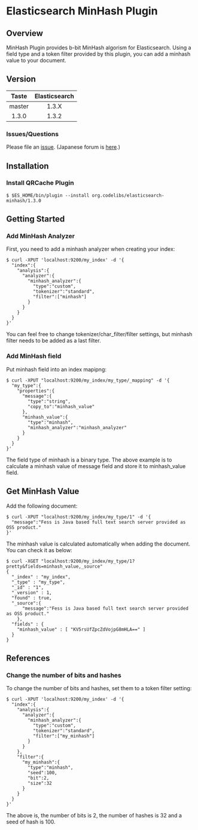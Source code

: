 Elasticsearch MinHash Plugin
=======================

## Overview

MinHash Plugin provides b-bit MinHash algorism for Elasticsearch.
Using a field type and a token filter provided by this plugin, you can add a minhash value to your document.

## Version

| Taste     | Elasticsearch |
|:---------:|:-------------:|
| master    | 1.3.X         |
| 1.3.0     | 1.3.2         |

### Issues/Questions

Please file an [issue](https://github.com/codelibs/elasticsearch-minhash/issues "issue").
(Japanese forum is [here](https://github.com/codelibs/codelibs-ja-forum "here").)

## Installation

### Install QRCache Plugin

    $ $ES_HOME/bin/plugin --install org.codelibs/elasticsearch-minhash/1.3.0

## Getting Started

### Add MinHash Analyzer

First, you need to add a minhash analyzer when creating your index:

    $ curl -XPUT 'localhost:9200/my_index' -d '{
      "index":{
        "analysis":{
          "analyzer":{
            "minhash_analyzer":{
              "type":"custom",
              "tokenizer":"standard",
              "filter":["minhash"]
            }
          }
        }
      }
    }'

You can feel free to change tokenizer/char\_filter/filter settings, but minhash filter needs to be added as a last filter.

### Add MinHash field

Put minhash field into an index mapipng:

    $ curl -XPUT "localhost:9200/my_index/my_type/_mapping" -d '{
      "my_type":{
        "properties":{
          "message":{
            "type":"string",
            "copy_to":"minhash_value"
          },
          "minhash_value":{
            "type":"minhash",
            "minhash_analyzer":"minhash_analyzer"
          }
        }
      }
    }'

The field type of minhash is a binary type.
The above example is to calculate a minhash value of message field and store it to minhash\_value field.

## Get MinHash Value

Add the following document:

    $ curl -XPUT "localhost:9200/my_index/my_type/1" -d '{
      "message":"Fess is Java based full text search server provided as OSS product."
    }'

The minhash value is calculated automatically when adding the document.
You can check it as below:

    $ curl -XGET "localhost:9200/my_index/my_type/1?pretty&fields=minhash_value,_source" 
    {
      "_index" : "my_index",
      "_type" : "my_type",
      "_id" : "1",
      "_version" : 1,
      "found" : true,
      "_source":{
          "message":"Fess is Java based full text search server provided as OSS product."
        },
      "fields" : {
        "minhash_value" : [ "KV5rsUfZpcZdVojpG8mHLA==" ]
      }
    }

## References

### Change the number of bits and hashes

To change the number of bits and hashes, set them to a token filter setting:

    $ curl -XPUT 'localhost:9200/my_index' -d '{
      "index":{
        "analysis":{
          "analyzer":{
            "minhash_analyzer":{
              "type":"custom",
              "tokenizer":"standard",
              "filter":["my_minhash"]
            }
          }
        },
        "filter":{
          "my_minhash":{
            "type":"minhash",
            "seed":100,
            "bit":2,
            "size":32
          }
        }
      }
    }'

The above is, the number of bits is 2, the number of hashes is 32 and a seed of hash is 100.

